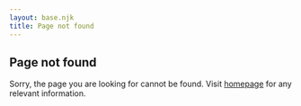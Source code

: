 ```yaml
---
layout: base.njk
title: Page not found
---
```


<section class="container">
  <h1>Page not found</h1>
  <p>Sorry, the page you are looking for cannot be found. Visit <a href="{{ '/' | url}}">homepage</a> for any relevant information.</p>
</section>
